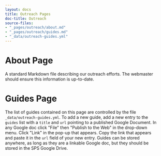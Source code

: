 ```yaml
---
layout: docs
title: Outreach Pages
doc-title: Outreach
source-files:
- "_pages/outreach/about.md"
- "_pages/outreach/guides.md"
- "_data/outreach-guides.yml"
---
```


# About Page

A standard Markdown file describing our outreach efforts. The webmaster should ensure this information is up-to-date.

# Guides Page

The list of guides contained on this page are controlled by the file `_data/outreach-guides.yml`. To add a new guide, add a new entry to the `guides` list with a `title` and `url` pointing to a published Google Document. In any Google doc click "File" then "Publish to the Web" in the drop-down menu. Click "Link" in the pop-up that appears. Copy the link that appears and paste it in the `url` field of your new entry. Guides can be stored anywhere, as long as they are a linkable Google doc, but they should be stored in the SPS Google Drive.